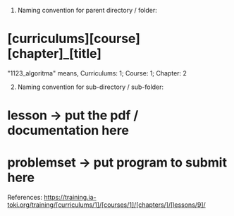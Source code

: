 1. Naming convention for parent directory / folder:
# [curriculums][course][chapter]_[title]

"1123_algoritma" means, Curriculums: 1; Course: 1; Chapter: 2

2. Naming convention for sub-directory / sub-folder:
# lesson -> put the pdf / documentation here
# problemset -> put program to submit here

References: 
https://training.ia-toki.org/training/[curriculums/1]/[courses/1]/[chapters/]/[lessons/9]/